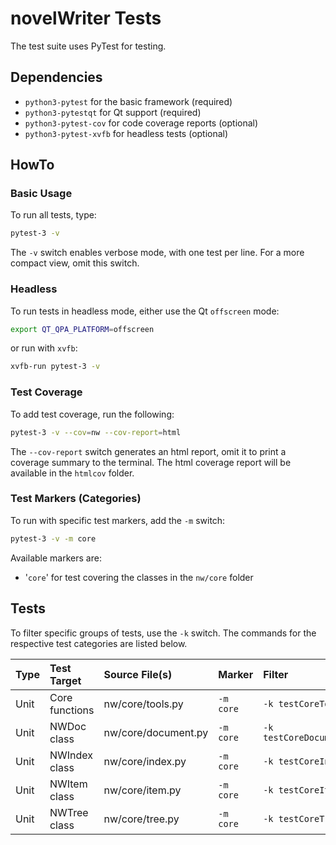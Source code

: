 # novelWriter Tests

The test suite uses PyTest for testing.

## Dependencies

* `python3-pytest` for the basic framework (required)
* `python3-pytestqt` for Qt support (required)
* `python3-pytest-cov` for code coverage reports (optional)
* `python3-pytest-xvfb` for headless tests (optional)

## HowTo

### Basic Usage

To run all tests, type:
```bash
pytest-3 -v
```

The `-v` switch enables verbose mode, with one test per line.
For a more compact view, omit this switch.

### Headless

To run tests in headless mode, either use the Qt `offscreen` mode:
```bash
export QT_QPA_PLATFORM=offscreen
```

or run with `xvfb`:
```bash
xvfb-run pytest-3 -v
```

### Test Coverage

To add test coverage, run the following:
```bash
pytest-3 -v --cov=nw --cov-report=html
```

The `--cov-report` switch generates an html report, omit it to print a coverage summary to the terminal.
The html coverage report will be available in the `htmlcov` folder.

### Test Markers (Categories)

To run with specific test markers, add the `-m` switch:
```bash
pytest-3 -v -m core
```

Available markers are:

* '`core`' for test covering the classes in the `nw/core` folder

## Tests

To filter specific groups of tests, use the `-k` switch.
The commands for the respective test categories are listed below.

| Type | Test Target    | Source File(s)      | Marker    | Filter                |
| :--- | :------------- | :------------------ | :-------- | :-------------------- |
| Unit | Core functions | nw/core/tools.py    | `-m core` | `-k testCoreTools`    |
| Unit | NWDoc class    | nw/core/document.py | `-m core` | `-k testCoreDocument` |
| Unit | NWIndex class  | nw/core/index.py    | `-m core` | `-k testCoreIndex`    |
| Unit | NWItem class   | nw/core/item.py     | `-m core` | `-k testCoreItem`     |
| Unit | NWTree class   | nw/core/tree.py     | `-m core` | `-k testCoreTree`     |

